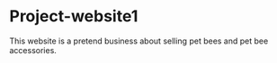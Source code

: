 # Project-website1
This website is a pretend business about selling pet bees and pet bee accessories.